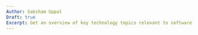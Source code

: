 ```yaml
---
Author: Saksham Uppal
Draft: true
Excerpt: Get an overview of key technology topics relevant to software PMs including different types of software, web and mobile app basics, APIs, tech debt, migrations, working effectively with Engineering, and learning to code.
---
```

